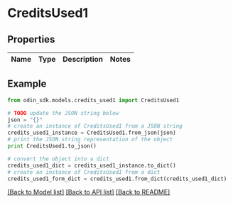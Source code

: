 # CreditsUsed1


## Properties

Name | Type | Description | Notes
------------ | ------------- | ------------- | -------------

## Example

```python
from odin_sdk.models.credits_used1 import CreditsUsed1

# TODO update the JSON string below
json = "{}"
# create an instance of CreditsUsed1 from a JSON string
credits_used1_instance = CreditsUsed1.from_json(json)
# print the JSON string representation of the object
print CreditsUsed1.to_json()

# convert the object into a dict
credits_used1_dict = credits_used1_instance.to_dict()
# create an instance of CreditsUsed1 from a dict
credits_used1_form_dict = credits_used1.from_dict(credits_used1_dict)
```
[[Back to Model list]](../README.md#documentation-for-models) [[Back to API list]](../README.md#documentation-for-api-endpoints) [[Back to README]](../README.md)



